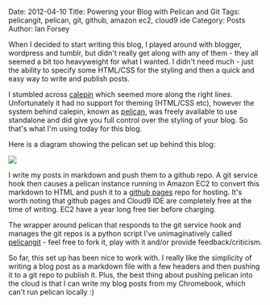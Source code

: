 Date: 2012-04-10
Title: Powering your Blog with Pelican and Git
Tags: pelicangit, pelican, git, github, amazon ec2, cloud9 ide 
Category: Posts
Author: Ian Forsey

When I decided to start writing this blog, I played around with blogger, wordpress and tumblr, but didn't really get along with any of them - they all seemed a bit too heavyweight for what I wanted. I didn't need much - just the ability to specify some HTML/CSS for the styling and then a quick and easy way to write and publish posts.

I stumbled across [calepin](http://calepin.co/) which seemed more along the right lines. Unfortunately it had no support for theming (HTML/CSS etc), however the system behind calepin, known as [pelican](http://pelican.notmyidea.org/), was freely available to use standalone and did give you full control over the styling of your blog. So that's what I'm using today for this blog.

Here is a diagram showing the pelican set up behind this blog:

<div class="central-section">
    <img src="http://lh4.googleusercontent.com/-KPeKZ92FhaE/T4IeoedMY_I/AAAAAAAACXE/fSpxiJ_iCwE/s876/PelicanGit.png" />
</div>

I write my posts in markdown and push them to a github repo. A git service hook then causes a pelican instance running in Amazon EC2 to convert this markdown to HTML and push it to a [github pages](http://pages.github.com/) repo for hosting. It's worth noting that github pages and Cloud9 IDE are completely free at the time of writing. EC2 have a year long free tier before charging.  

The wrapper around pelican that responds to the git service hook and manages the git repos is a python script I've unimaginatively called [pelicangit](https://github.com/theon/pelicangit) - feel free to fork it, play with it and/or provide feedback/criticism. 

So far, this set up has been nice to work with. I really like the simplicity of writing a blog post as a markdown file with a few headers and then pushing it to a git repo to publish it. Plus, the best thing about pushing pelican into the cloud is that I can write my blog posts from my Chromebook, which can't run pelican locally :)